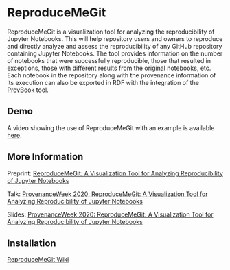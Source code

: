 # ReproduceMeGit

ReproduceMeGit is a visualization tool for analyzing the reproducibility of Jupyter Notebooks. This will help repository users and owners to reproduce and directly analyze and assess the reproducibility of any GitHub repository containing Jupyter Notebooks. The tool provides information on the number of notebooks that were successfully reproducible, those that resulted in exceptions, those with different results from the original notebooks, etc. Each notebook in the repository along with the provenance information of its execution can also be exported in RDF with the integration of the [ProvBook](https://github.com/Sheeba-Samuel/provenancebook) tool.

Demo
----
A video showing the use of ReproduceMeGit with an example is available [here](https://doi.org/10.6084/m9.figshare.12084393.v1).


More Information
----------------
Preprint: [ReproduceMeGit: A Visualization Tool for Analyzing Reproducibility of Jupyter Notebooks](http://arxiv.org/abs/2006.12110)  

Talk: [ProvenanceWeek 2020: ReproduceMeGit: A Visualization Tool for Analyzing Reproducibility of Jupyter Notebooks](https://youtu.be/rOza4dIFWaI)

Slides: [ProvenanceWeek 2020: ReproduceMeGit: A Visualization Tool for Analyzing Reproducibility of Jupyter Notebooks](https://doi.org/10.6084/m9.figshare.12529604.v1)




Installation
-------------
[ReproduceMeGit Wiki](https://github.com/fusion-jena/ReproduceMeGit/wiki)
